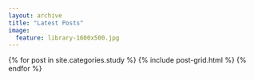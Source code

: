 ```yaml
---
layout: archive
title: "Latest Posts"
image:
  feature: library-1600x500.jpg
---
```


<div class="tiles">
{% for post in site.categories.study %}
	{% include post-grid.html %}
{% endfor %}
</div><!-- /.tiles -->
